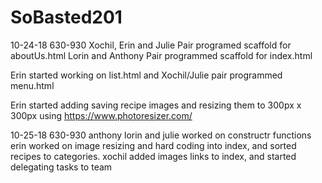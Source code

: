 # SoBasted201

10-24-18 630-930
  Xochil, Erin and Julie Pair programed scaffold for aboutUs.html
  Lorin and Anthony Pair programmed scaffold for index.html

  Erin started working on list.html and Xochil/Julie pair programmed menu.html
  
  Erin started adding saving recipe images and resizing them to 300px x 300px using https://www.photoresizer.com/ 

  10-25-18 630-930
  anthony lorin and julie worked on constructr functions
  erin worked on image resizing and hard coding into index, and sorted recipes to categories.
  xochil added images links to index, and started delegating tasks to team
  

